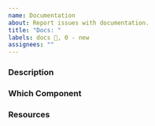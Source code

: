 ```yaml
---
name: Documentation
about: Report issues with documentation.
title: "Docs: "
labels: docs 📓, 0 - new
assignees: ""
---
```


### Description <!--(e.g. Helpful Details)-->

### Which Component

### Resources <!--(e.g. code snippets)-->
